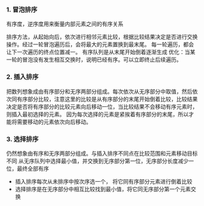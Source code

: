 ### 1. 冒泡排序

有序度，逆序度用来衡量内部元素之间的有序关系

排序方法，从起始向后，依次进行相邻元素比较，根据比较结果决定是否进行交换操作。经过一轮冒泡遍历后，会将最大的元素置换到最末尾。
每一轮遍历，都会让下一次遍历的终点位置减一。
有序队列是从末尾开始倒着逐渐生成
优化：当某一轮的冒泡没有发生相互交换时，说明已经有序。可以立即终止后续遍历。


### 2. 插入排序

把数列想象成由有序部分和无序两部分组成。每次依次从无序部分中取值，然后依次同有序部分比较，注意这里的比较是从有序部分的末尾开始倒着比较，比较结果决定是否将有序部分的比较元素向后移动一位，当比较结果不会移动有序元素时，则插入最初选择的元素。  因为每次选择的元素是紧挨着有序部分的末尾，所以才能将需要移动的元素依次向后移动。


### 3. 选择排序
仍然想象由有序和无序两部分组成。与插入排序不同点在比较范围和元素移动目标不同
从无序队列中选择最小值，并交换到无序部分第一位，无序部分长度减少一位，最终全部有序

- 插入排序每次从未排序中按次序选一个， 将它同有序部分元素进行倒着比较
- 选择排序是在无序部分中相互比较找到最小值，将它同无序部分第一个元素交换
